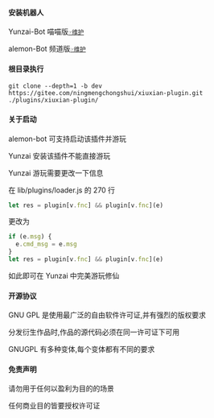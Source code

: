 #### 安装机器人

Yunzai-Bot 喵喵版[`☞维护`](https://gitee.com/yoimiya-kokomi/Yunzai-Bot)

alemon-Bot 频道版[`☞维护`](http://ningmengchongshui.gitee.io/lemonade)

#### 根目录执行

```
git clone --depth=1 -b dev https://gitee.com/ningmengchongshui/xiuxian-plugin.git ./plugins/xiuxian-plugin/
```

#### 关于启动

alemon-bot 可支持启动该插件并游玩

Yunzai 安装该插件不能直接游玩

Yunzai 游玩需要更改一下信息

在 lib/plugins/loader.js 的 270 行

```js
let res = plugin[v.fnc] && plugin[v.fnc](e)
```

更改为

```js
if (e.msg) {
  e.cmd_msg = e.msg
}
let res = plugin[v.fnc] && plugin[v.fnc](e)
```

如此即可在 Yunzai 中完美游玩修仙

#### 开源协议

GNU GPL 是使用最广泛的自由软件许可证,并有强烈的版权要求

分发衍生作品时,作品的源代码必须在同一许可证下可用

GNUGPL 有多种变体,每个变体都有不同的要求

#### 免责声明

请勿用于任何以盈利为目的的场景

任何商业目的皆要授权许可证
